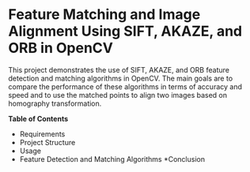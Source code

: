 # **Feature Matching and Image Alignment Using SIFT, AKAZE, and ORB in OpenCV**

This project demonstrates the use of SIFT, AKAZE, and ORB feature detection and matching algorithms in OpenCV. The main goals are to compare the performance of these algorithms in terms of accuracy and speed and to use the matched points to align two images based on homography transformation.

**Table of Contents**

* Requirements
* Project Structure
* Usage
* Feature Detection and Matching Algorithms
*Conclusion
